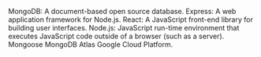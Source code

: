 MongoDB: A document-based open source database.
Express: A web application framework for Node.js.
React: A JavaScript front-end library for building user interfaces.
Node.js: JavaScript run-time environment that executes JavaScript code outside of a browser (such as a server).
Mongoose
MongoDB Atlas
Google Cloud Platform.

